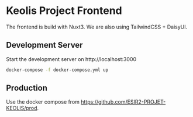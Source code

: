 # Keolis Project Frontend

The frontend is build with Nuxt3. We are also using TailwindCSS + DaisyUI.

## Development Server

Start the development server on http://localhost:3000

```bash
docker-compose -f docker-compose.yml up
```

## Production

Use the docker compose from https://github.com/ESIR2-PROJET-KEOLIS/prod.